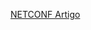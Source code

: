 [NETCONF Artigo](https://www.linkedin.com/pulse/automa%25C3%25A7%25C3%25A3o-de-rede-com-johne-andr%25C3%25A9-de-jesus/?trackingId=wEga790hTUWjy%2BFMDAX6SQ%3D%3D)
